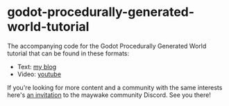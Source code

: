 # godot-procedurally-generated-world-tutorial
The accompanying code for the Godot Procedurally Generated World
tutorial that can be found in these formats:
- Text: [my blog](https://www.karljohannisson.com/how-to-create-a-procedurally-generated-infinite-game-world-with-godot-4/)
- Video: [youtube](https://www.youtube.com/watch?v=HGo-sh76BdQ)

If you're looking for more content and a community with the same interests here's [an invitation](https://discord.com/invite/CHASqeeZH6) to the maywake community Discord. See you there!
